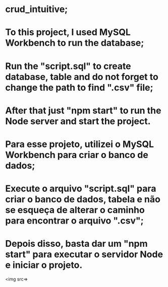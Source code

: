 # crud_intuitive;
# To this project, I used MySQL Workbench to run the database;
# Run the "script.sql" to create database, table and do not forget to change the path to find ".csv" file;
# After that just "npm start" to run the Node server and start the project.

# Para esse projeto, utilizei o MySQL Workbench para criar o banco de dados;
# Execute o arquivo "script.sql" para criar o banco de dados, tabela e não se esqueça de alterar o caminho para encontrar o arquivo ".csv";
# Depois disso, basta dar um "npm start" para executar o servidor Node e iniciar o projeto.

<img src=>